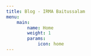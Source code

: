 ```yaml
---
title: Blog - IRMA Baitussalam
menu:
    main:
        name: Home
        weight: 1
        params:
            icon: home
---
```

